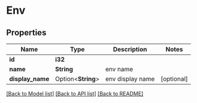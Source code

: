 # Env

## Properties

Name | Type | Description | Notes
------------ | ------------- | ------------- | -------------
**id** | **i32** |  | 
**name** | **String** | env name | 
**display_name** | Option<**String**> | env display name | [optional]

[[Back to Model list]](../README.md#documentation-for-models) [[Back to API list]](../README.md#documentation-for-api-endpoints) [[Back to README]](../README.md)


